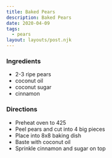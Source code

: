 ```yaml
---
title: Baked Pears
description: Baked Pears
date: 2020-04-09
tags:
  - pears
layout: layouts/post.njk
---
```


### Ingredients

- 2-3 ripe pears
- coconut oil
- coconut sugar
- cinnamon

### Directions

- Preheat oven to 425
- Peel pears and cut into 4 big pieces
- Place into 8x8 baking dish
- Baste with coconut oil
- Sprinkle cinnamon and sugar on top
